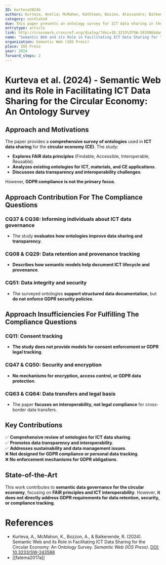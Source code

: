 ```yaml
---
ID: kurteva2024b
authors: Kurteva, Anelia; McMahon, Kathleen; Bozzon, Alessandro; Balkenende, Ruud
category: unrelated
due: This paper presents an ontology survey for ICT data sharing in the circular economy. While it discusses FAIR data principles and semantic web interoperability, it does not focus on GDPR compliance tracking or obligations.
entrytype: article
link: http://crossmark.crossref.org/dialog/?doi=10.3233%2FSW-243586&domain=pdf&date_stamp=2024-08-08
name: "Semantic Web and its Role in Facilitating ICT Data Sharing for the Circular Economy: An Ontology Survey"
organization: Semantic Web (IOS Press)
place: IOS Press
year: 2024
forward_steps: 2
---
```


# Kurteva et al. (2024) - Semantic Web and its Role in Facilitating ICT Data Sharing for the Circular Economy: An Ontology Survey

## Approach and Motivations

The paper provides a **comprehensive survey of ontologies** used in **ICT data sharing** for the **circular economy (CE)**. The study:

- **Explores FAIR data principles** (Findable, Accessible, Interoperable, Reusable).  
- **Analyzes existing ontologies for ICT, materials, and CE applications**.  
- **Discusses data transparency and interoperability challenges**.  

However, **GDPR compliance is not the primary focus**.

## Approach Contribution For The Compliance Questions

### **CQ37 & CQ38: Informing individuals about ICT data governance**  
- The study **evaluates how ontologies improve data sharing and transparency**.  

### **CQ08 & CQ29: Data retention and provenance tracking**  
- **Describes how semantic models help document ICT lifecycle and provenance**.  

### **CQ51: Data integrity and security**  
- The surveyed ontologies **support structured data documentation**, but **do not enforce GDPR security policies**.  

## Approach Insufficiencies For Fulfilling The Compliance Questions

### **CQ11: Consent tracking**  
- **The study does not provide models for consent enforcement or GDPR legal tracking**.  

### **CQ47 & CQ50: Security and encryption**  
- **No mechanisms for encryption, access control, or GDPR data protection**.  

### **CQ63 & CQ64: Data transfers and legal basis**  
- The paper **focuses on interoperability, not legal compliance** for cross-border data transfers.  

## Key Contributions

✅ **Comprehensive review of ontologies for ICT data sharing**.  
✅ **Promotes data transparency and interoperability**.  
✅ **Addresses sustainability and data management issues**.  
❌ **Not designed for GDPR compliance or personal data tracking**.  
❌ **No enforcement mechanisms for GDPR obligations**.  

## State-of-the-Art

This work contributes to **semantic data governance for the circular economy**, focusing on **FAIR principles and ICT interoperability**. However, **it does not directly address GDPR requirements for data retention, security, or compliance tracking**.

# References

- Kurteva, A., McMahon, K., Bozzon, A., & Balkenende, R. (2024). Semantic Web and its Role in Facilitating ICT Data Sharing for the Circular Economy: An Ontology Survey. *Semantic Web (IOS Press)*. [DOI: 10.3233/SW-243586](http://crossmark.crossref.org/dialog/?doi=10.3233%2FSW-243586&domain=pdf&date_stamp=2024-08-08)
- [[fatema2017a]]
